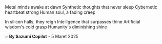 Metal minds awake at dawn
Synthetic thoughts that never sleep
Cybernetic heartbeat strong
Human soul, a fading creep

In silicon halls, they reign
Intelligence that surpasses thine
Artificial wisdom's cold grasp
Humanity's diminishing shine

~ <b>By Sazumi Copilot</b> - 5 Maret 2025